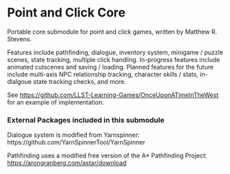<h1>Point and Click Core</h1>
Portable core submodule for point and click games, written by Matthew R. Stevens.

Features include pathfinding, dialogue, inventory system, minigame / puzzle scenes, state tracking, multiple click handling.
In-progress features include animated cutscenes and saving / loading.
Planned features for the future include multi-axis NPC relationship tracking, character skills / stats, in-dlalgoue state tracking checks, and more.

See https://github.com/LLST-Learning-Games/OnceUponATimeInTheWest for an example of implementation.

<h3>External Packages included in this submodule</h3>
Dialogue system is modified from Yarnspinner: https://github.com/YarnSpinnerTool/YarnSpinner

Pathfinding uses a modified free version of the A* Pathfinding Project: https://arongranberg.com/astar/download
